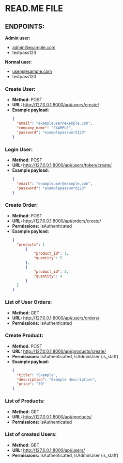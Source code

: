 # READ.ME FILE


## ENDPOINTS:

**Admin user:**
- admin@example.com
- testpass123

**Normal user:**
- user@example.com
- testpass123

### Create User:
- **Method:** POST
- **URL:** http://127.0.0.1:8000/api/users/create/
- **Example payload:**
  ```json
  {
    "email": "exampleuser@example.com",
    "company_name": "EXAMPLE",
    "password": "examplepassword123"
  }

### Login User:
- **Method:** POST
- **URL:** http://127.0.0.1:8000/api/users/token/create/
- **Example payload:**
  ```json
  {
    "email": "exampleuser@example.com",
    "password": "examplepassword123"
  }

### Create Order:
- **Method:** POST
- **URL:** http://127.0.0.1:8000/api/orders/create/
- **Permissions:** IsAuthenticated
- **Example payload:**
  ```json
  {
    "products": [
        {
            "product_id": 1,
            "quantity": 5
        },
        {
            "product_id": 2,
            "quantity": 4
        }
    ]
  }

### List of User Orders:
- **Method:** GET
- **URL:** http://127.0.0.1:8000/api/users/orders/
- **Permissions:** IsAuthenticated


### Create Product:
- **Method:** POST
- **URL:** http://127.0.0.1:8000/api/products/create/
- **Permissions:** IsAuthenticated, IsAdminUser (is_staff)
- **Example payload:**
  ```json
  {
    "title": "Example",
    "description": "Example description",
    "price": "30"
  }


### List of Products:
- **Method:** GET
- **URL:** http://127.0.0.1:8000/api/products/
- **Permissions:** IsAuthenticated

### List of created Users:
- **Method:** GET
- **URL:** http://127.0.0.1:8000/api/users/
- **Permissions:** IsAuthenticated, IsAdminUser (is_staff)


